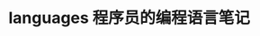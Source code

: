 # languages 程序员的编程语言笔记                
         
                       
                          
                              
             
              
  
 
    
       
